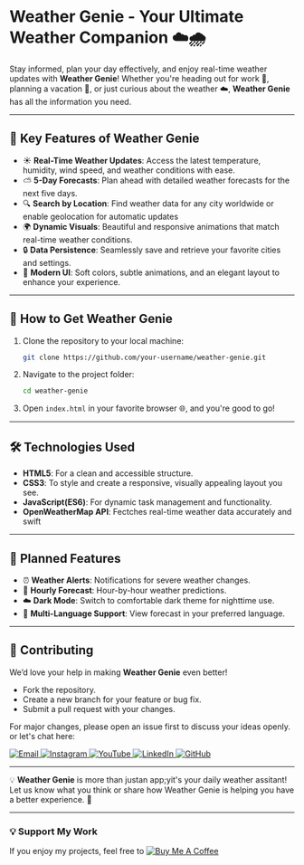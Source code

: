 # **Weather Genie - Your Ultimate Weather Companion ☁️🌧️**

Stay informed, plan your day effectively, and enjoy real-time weather updates with **Weather Genie**! Whether you're heading out for work 💼, planning a vacation 🌊, or just curious about the weather ☁️, **Weather Genie** has all the information you need.


---

## 🌟 **Key Features of Weather Genie**
- ☀️ **Real-Time Weather Updates**: Access the latest temperature, humidity, wind speed, and weather conditions with ease.  
-  ⛅ **5-Day Forecasts**: Plan ahead with detailed weather forecasts for the next five days.  
- 🔍 **Search by Location**: Find weather data for any city worldwide or enable geolocation for automatic updates 
-  🌍 **Dynamic Visuals**: Beautiful and responsive animations that match real-time weather conditions.  
-  🔒 **Data Persistence**: Seamlessly save and retrieve your favorite cities and settings.  
- 🎨 **Modern UI**: Soft colors, subtle animations, and an elegant layout to enhance your experience.  

---

## 🚀 **How to Get Weather Genie**
1. Clone the repository to your local machine:  
   ```bash
   git clone https://github.com/your-username/weather-genie.git
   ```
2. Navigate to the project folder:  
   ```bash
   cd weather-genie
   ```
3. Open `index.html` in your favorite browser 🌐, and you're good to go!  

---

## 🛠️ **Technologies Used**
- **HTML5**: For a clean and accessible structure.  
- **CSS3**: To style and create a responsive, visually appealing layout you see.  
- **JavaScript(ES6)**: For dynamic task management and functionality.  
- **OpenWeatherMap API**: Fectches real-time weather data accurately and swift

---

## 🎯 **Planned Features**
- ⏰ **Weather Alerts**: Notifications for severe weather changes.  
- 🌙 **Hourly Forecast**: Hour-by-hour weather predictions.  
- ☁️ **Dark Mode**:   Switch to comfortable dark theme for nighttime use.
- 🔀 **Multi-Language Support**: View forecast in your preferred language.  


---

## 🤝 **Contributing**
We’d love your help in making **Weather Genie** even better!  
- Fork the repository.  
- Create a new branch for your feature or bug fix.  
- Submit a pull request with your changes.  

For major changes, please open an issue first to discuss your ideas openly. or let's chat here:
<div>
  <a href="mailto:onlykelvin06@gmail.com">
    <img src="https://img.shields.io/badge/Email-4285F4?style=for-the-badge&logo=gmail&logoColor=white" alt="Email" />
  </a>
  <a href="https://www.instagram.com/_.yo.kelvin/">
    <img src="https://img.shields.io/badge/Instagram-E4405F?style=for-the-badge&logo=instagram&logoColor=white" alt="Instagram" />
  </a>
  <a href="https://www.youtube.com/@TechTutor_Tv?sub_confirmation=1">
    <img src="https://img.shields.io/badge/YouTube-FF0000?style=for-the-badge&logo=youtube&logoColor=white" alt="YouTube" />
  </a>
  <a href = "https://www.linkedin.com/in/kelvin-agyare-yeboah-6728a7301?utm_source=share&utm_campaign=share_via&utm_content=profile&utm_medium=android_app">
    <img src="https://img.shields.io/badge/LinkedIn-0077B5?style=for-the-badge&logo=linkedin&logoColor=white" alt="LinkedIn" />
  </a>
  <a href="https://github.com/KelvCodes">
    <img src="https://img.shields.io/badge/GitHub-181717?style=for-the-badge&logo=github&logoColor=white" alt="GitHub" />
  </a>
</div>  

---



💡 **Weather Genie** is more than justan app;yit's your daily weather assitant! Let us know what you think or share how Weather Genie is helping you have a better experience. 💬  

---

### 💡 Support My Work  
If you enjoy my projects, feel free to [![Buy Me A Coffee](https://img.shields.io/badge/Buy%20Me%20A%20Coffee-%F0%9F%8C%8D-yellow?style=for-the-badge&logo=buy-me-a-coffee&logoColor=black)](https://www.buymeacoffee.com/kelvcodes) 


